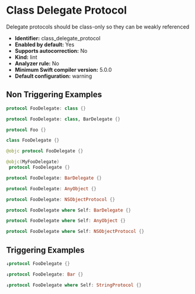 # Class Delegate Protocol

Delegate protocols should be class-only so they can be weakly referenced

* **Identifier:** class_delegate_protocol
* **Enabled by default:** Yes
* **Supports autocorrection:** No
* **Kind:** lint
* **Analyzer rule:** No
* **Minimum Swift compiler version:** 5.0.0
* **Default configuration:** warning

## Non Triggering Examples

```swift
protocol FooDelegate: class {}

```

```swift
protocol FooDelegate: class, BarDelegate {}

```

```swift
protocol Foo {}

```

```swift
class FooDelegate {}

```

```swift
@objc protocol FooDelegate {}

```

```swift
@objc(MyFooDelegate)
 protocol FooDelegate {}

```

```swift
protocol FooDelegate: BarDelegate {}

```

```swift
protocol FooDelegate: AnyObject {}

```

```swift
protocol FooDelegate: NSObjectProtocol {}

```

```swift
protocol FooDelegate where Self: BarDelegate {}

```

```swift
protocol FooDelegate where Self: AnyObject {}

```

```swift
protocol FooDelegate where Self: NSObjectProtocol {}

```

## Triggering Examples

```swift
↓protocol FooDelegate {}

```

```swift
↓protocol FooDelegate: Bar {}

```

```swift
↓protocol FooDelegate where Self: StringProtocol {}

```